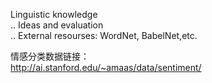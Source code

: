 Linguistic knowledge  <br>
.. Ideas and evaluation  <br>
.. External resourses: WordNet, BabelNet,etc. <br>


情感分类数据链接：<br>
http://ai.stanford.edu/~amaas/data/sentiment/ <br>